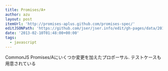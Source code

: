 ```yaml
---
title: Promises/A+
author: azu
layout: post
itemUrl: 'http://promises-aplus.github.com/promises-spec/'
editJSONPath: 'https://github.com/jser/jser.info/edit/gh-pages/data/2013/02/index.json'
date: '2013-02-10T01:48:00+00:00'
tags:
  - javascript
---
```

CommonJS Promises/Aにいくつか変更を加えたプロポーサル.
テストケースも用意されている
